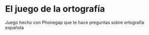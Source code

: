El juego de la ortografía
=================

Juego hecho con Phonegap que te hace preguntas sobre ortografía española




